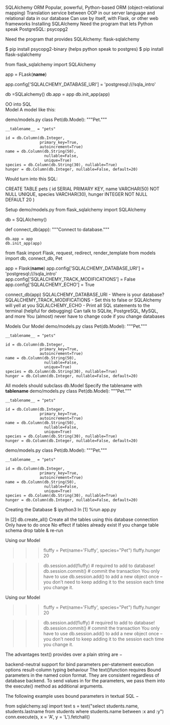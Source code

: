 SQLAlchemy ORM
Popular, powerful, Python-based ORM (object-relational mapping)
Translation service between OOP in our server language and relational data in our database
Can use by itself, with Flask, or other web frameworks
Installing SQLAlchemy
Need the program that lets Python speak PostgreSQL: psycopg2

Need the program that provides SQLAlchemy: flask-sqlalchemy

$ pip install psycopg2-binary (helps python speak to postgres)
$ pip install flask-sqlalchemy

from flask_sqlalchemy import SQLAlchemy

app = FLask(**name**)

app.config['SQLALCHEMY_DATABASE_URI'] = 'postgresql:///sqla_intro'

db =SQLalchemy()
db.app = app
db.init_app(app)

OO into SQL  
Model
A model like this:

demo/models.py
class Pet(db.Model):
"""Pet."""

    __tablename__ = "pets"

    id = db.Column(db.Integer,
                   primary_key=True,
                   autoincrement=True)
    name = db.Column(db.String(50),
                     nullable=False,
                     unique=True)
    species = db.Column(db.String(30), nullable=True)
    hunger = db.Column(db.Integer, nullable=False, default=20)

Would turn into this SQL:

CREATE TABLE pets (
id SERIAL PRIMARY KEY,
name VARCHAR(50) NOT NULL UNIQUE,
species VARCHAR(30),
hunger INTEGER NOT NULL DEFAULT 20
)

Setup
demo/models.py
from flask_sqlalchemy import SQLAlchemy

db = SQLAlchemy()

def connect_db(app):
"""Connect to database."""

    db.app = app
    db.init_app(app)

from flask import Flask, request, redirect, render_template
from models import db, connect_db, Pet

app = Flask(**name**)
app.config['SQLALCHEMY_DATABASE_URI'] = 'postgresql:///sqla_intro'
app.config['SQLALCHEMY_TRACK_MODIFICATIONS'] = False
app.config['SQLALCHEMY_ECHO'] = True

connect_db(app)
SQLALCHEMY_DATABASE_URI - Where is your database?
SQLALCHEMY_TRACK_MODIFICATIONS - Set this to false or SQLAlchemy will yell at you
SQLALCHEMY_ECHO - Print all SQL statements to the terminal (helpful for debugging)
Can talk to SQLite, PostgreSQL, MySQL, and more
You (almost) never have to change code if you change databases

Models
Our Model
demo/models.py
class Pet(db.Model):
"""Pet."""

    __tablename__ = "pets"

    id = db.Column(db.Integer,
                   primary_key=True,
                   autoincrement=True)
    name = db.Column(db.String(50),
                     nullable=False,
                     unique=True)
    species = db.Column(db.String(30), nullable=True)
    hunger = db.Column(db.Integer, nullable=False, default=20)

All models should subclass db.Model
Specify the tablename with **tablename**
demo/models.py
class Pet(db.Model):
"""Pet."""

    __tablename__ = "pets"

    id = db.Column(db.Integer,
                   primary_key=True,
                   autoincrement=True)
    name = db.Column(db.String(50),
                     nullable=False,
                     unique=True)
    species = db.Column(db.String(30), nullable=True)
    hunger = db.Column(db.Integer, nullable=False, default=20)

demo/models.py
class Pet(db.Model):
"""Pet."""

    __tablename__ = "pets"

    id = db.Column(db.Integer,
                   primary_key=True,
                   autoincrement=True)
    name = db.Column(db.String(50),
                     nullable=False,
                     unique=True)
    species = db.Column(db.String(30), nullable=True)
    hunger = db.Column(db.Integer, nullable=False, default=20)

Creating the Database
$ ipython3
In [1] %run app.py

In [2] db.create_all()
Create all the tables using this database connection
Only have to do once
No effect if tables already exist
If you change table schema
drop table & re-run

Using our Model

> > > fluffy = Pet(name='Fluffy', species="Pet")
> > > fluffy.hunger
> > > 20

> > > db.session.add(fluffy) # required to add to database!
> > > db.session.commit() # commit the transaction
> > > You only have to use db.session.add() to add a new object once – you don’t need to keep adding it to the session each time you change it.

Using our Model

> > > fluffy = Pet(name='Fluffy', species="Pet")
> > > fluffy.hunger
> > > 20

> > > db.session.add(fluffy) # required to add to database!
> > > db.session.commit() # commit the transaction
> > > You only have to use db.session.add() to add a new object once – you don’t need to keep adding it to the session each time you change it.

The advantages text() provides over a plain string are −

backend-neutral support for bind parameters
per-statement execution options
result-column typing behaviour
The text()function requires Bound parameters in the named colon format. They are consistent regardless of database backend. To send values in for the parameters, we pass them into the execute() method as additional arguments.

The following example uses bound parameters in textual SQL −

from sqlalchemy.sql import text
s = text("select students.name, students.lastname from students where students.name between :x and :y")
conn.execute(s, x = 'A', y = 'L').fetchall()
